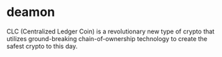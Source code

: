 # deamon
CLC (Centralized Ledger Coin) is a revolutionary new type of crypto that utilizes ground-breaking chain-of-ownership technology to create the safest crypto to this day.
